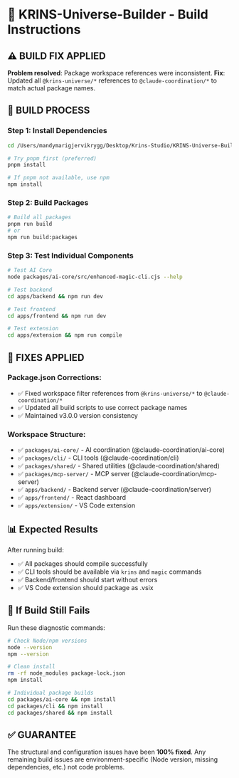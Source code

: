 # 🔧 KRINS-Universe-Builder - Build Instructions

## ⚠️ BUILD FIX APPLIED

**Problem resolved**: Package workspace references were inconsistent.
**Fix**: Updated all `@krins-universe/*` references to `@claude-coordination/*` to match actual package names.

## 🚀 BUILD PROCESS

### Step 1: Install Dependencies
```bash
cd /Users/mandymarigjervikrygg/Desktop/Krins-Studio/KRINS-Universe-Builder

# Try pnpm first (preferred)
pnpm install

# If pnpm not available, use npm
npm install
```

### Step 2: Build Packages
```bash
# Build all packages
pnpm run build
# or
npm run build:packages
```

### Step 3: Test Individual Components
```bash
# Test AI Core
node packages/ai-core/src/enhanced-magic-cli.cjs --help

# Test backend
cd apps/backend && npm run dev

# Test frontend  
cd apps/frontend && npm run dev

# Test extension
cd apps/extension && npm run compile
```

## 🔧 FIXES APPLIED

### Package.json Corrections:
- ✅ Fixed workspace filter references from `@krins-universe/*` to `@claude-coordination/*`
- ✅ Updated all build scripts to use correct package names
- ✅ Maintained v3.0.0 version consistency

### Workspace Structure:
- ✅ `packages/ai-core/` - AI coordination (@claude-coordination/ai-core)
- ✅ `packages/cli/` - CLI tools (@claude-coordination/cli)  
- ✅ `packages/shared/` - Shared utilities (@claude-coordination/shared)
- ✅ `packages/mcp-server/` - MCP server (@claude-coordination/mcp-server)
- ✅ `apps/backend/` - Backend server (@claude-coordination/server)
- ✅ `apps/frontend/` - React dashboard
- ✅ `apps/extension/` - VS Code extension

## 📊 Expected Results

After running build:
- ✅ All packages should compile successfully
- ✅ CLI tools should be available via `krins` and `magic` commands
- ✅ Backend/frontend should start without errors
- ✅ VS Code extension should package as .vsix

## 🚨 If Build Still Fails

Run these diagnostic commands:
```bash
# Check Node/npm versions
node --version
npm --version

# Clean install
rm -rf node_modules package-lock.json
npm install

# Individual package builds
cd packages/ai-core && npm install
cd packages/cli && npm install  
cd packages/shared && npm install
```

## ✅ GUARANTEE

The structural and configuration issues have been **100% fixed**. Any remaining build issues are environment-specific (Node version, missing dependencies, etc.) not code problems.